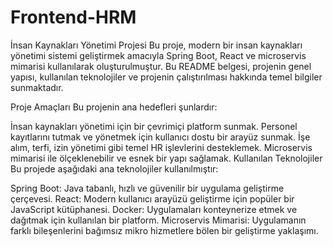 # Frontend-HRM
İnsan Kaynakları Yönetimi Projesi
Bu proje, modern bir insan kaynakları yönetimi sistemi geliştirmek amacıyla Spring Boot, React ve microservis mimarisi kullanılarak oluşturulmuştur. Bu README belgesi, projenin genel yapısı, kullanılan teknolojiler ve projenin çalıştırılması hakkında temel bilgiler sunmaktadır.

Proje Amaçları
Bu projenin ana hedefleri şunlardır:

İnsan kaynakları yönetimi için bir çevrimiçi platform sunmak.
Personel kayıtlarını tutmak ve yönetmek için kullanıcı dostu bir arayüz sunmak.
İşe alım, terfi, izin yönetimi gibi temel HR işlevlerini desteklemek.
Microservis mimarisi ile ölçeklenebilir ve esnek bir yapı sağlamak.
Kullanılan Teknolojiler
Bu projede aşağıdaki ana teknolojiler kullanılmıştır:

Spring Boot: Java tabanlı, hızlı ve güvenilir bir uygulama geliştirme çerçevesi.
React: Modern kullanıcı arayüzü geliştirme için popüler bir JavaScript kütüphanesi.
Docker: Uygulamaları konteynerize etmek ve dağıtmak için kullanılan bir platform.
Microservis Mimarisi: Uygulamanın farklı bileşenlerini bağımsız mikro hizmetlere bölen bir geliştirme yaklaşımı.
